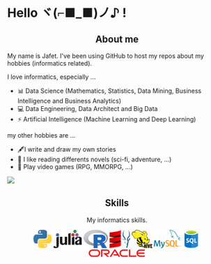 # Hello ヾ(⌐■_■)ノ♪ !

<h2 align="center">About me</h2>

My name is Jafet. I've been using GitHub to host my repos about my hobbies (informatics related).

I love informatics, especially ...

- 📊 Data Science (Mathematics, Statistics, Data Mining, Business Intelligence and Business Analytics)
- 💻 Data Engineering, Data Architect and Big Data
- ⚡  Artificial Intelligence (Machine Learning and Deep Learning)

my other hobbies are ...

- 🖋️I write and draw my own stories
- 📃 I like reading differents novels (sci-fi, adventure, ...)
- 👾 Play video games (RPG, MMORPG, ...)


![](https://komarev.com/ghpvc/?username=JafetRaul&color=blue&style=flat)


<h2 align="center">Skills</h2>
<p align="center">My informatics skills.</p>

<p align="center">
  <img src='https://github.com/JafetRaul/JafetRaul/blob/main/Skills/python.svg' height='42px'/>
  <img src='https://github.com/JafetRaul/JafetRaul/blob/main/Skills/julia.svg' height='42px'/>
  <img src='https://github.com/JafetRaul/JafetRaul/blob/main/Skills/r-lang.svg' height='42px'/>
  <img src='https://github.com/JafetRaul/JafetRaul/blob/main/Skills/scala.svg' height='42px'/>
  <img src='https://github.com/JafetRaul/JafetRaul/blob/main/Skills/impala.svg' height='42px'/>
  <img src='https://github.com/JafetRaul/JafetRaul/blob/main/Skills/Hive.png' height='42px'/>
  <img src='https://github.com/JafetRaul/JafetRaul/blob/main/Skills/mysql.svg' height='42px'/>
  <img src='https://github.com/JafetRaul/JafetRaul/blob/main/Skills/sql.png' height='42px'/>
  <img src='https://github.com/JafetRaul/JafetRaul/blob/main/Skills/oracle.svg' height='17px'/> 
</p>

